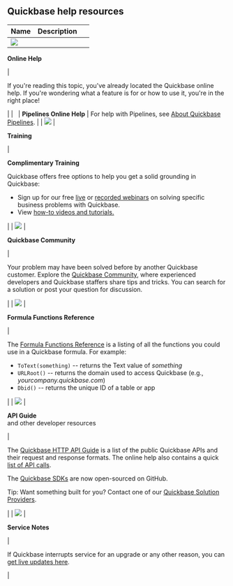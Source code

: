 ## Quickbase help resources

| Name | Description |   |
| --- | --- | --- |
| ![](https://helpv2.quickbase.com/hc/article_attachments/4572844029716/qbhelp_icon.png) | 
**Online Help**

 | 

If you're reading this topic, you've already located the Quickbase online help. If you're wondering what a feature is for or how to use it, you're in the right place!

 |
|   | **Pipelines Online Help** | For help with Pipelines, see [About Quickbase Pipelines](https://helpv2.quickbase.com/hc/en-us/articles/4482673420308). |
| ![](https://helpv2.quickbase.com/hc/article_attachments/4572779479700/webinar_icon.png) | 

**Training**

 | 

**Complimentary Training**

Quickbase offers free options to help you get a solid grounding in Quickbase:

-   Sign up for our free [live](http://www.quickbase.com/webinars) or [recorded webinars](http://www.quickbase.com/webinars#recorded) on solving specific business problems with Quickbase.
-   View [how-to videos and tutorials.](http://www.quickbase.com/resources/video-tour#tutorials)

 |
| ![](https://helpv2.quickbase.com/hc/article_attachments/4572779500180/qbcomm_icon.png) | 

**Quickbase Community**

 | 

Your problem may have been solved before by another Quickbase customer. Explore the [Quickbase Community](https://community.quickbase.com/), where experienced developers and Quickbase staffers share tips and tricks. You can search for a solution or post your question for discussion.

 |
| ![](https://helpv2.quickbase.com/hc/article_attachments/4572799564180/ffr_icon.png) | 

**Formula Functions Reference**

 | 

The [Formula Functions Reference](http://www.quickbase.com/db/6ewwzuuj?a=td) is a listing of all the functions you could use in a Quickbase formula. For example: 

-   `ToText(something)` -- returns the Text value of _something_
-   `URLRoot()` -- returns the domain used to access Quickbase (e.g., _yourcompany.quickbase.com_)
-   `Dbid()` -- returns the unique ID of a table or app

 |
| ![](https://helpv2.quickbase.com/hc/article_attachments/4572786152724/api_icon.png) | 

**API Guide**  
and other developer resources

 | 

The [Quickbase HTTP API Guide](http://www.quickbase.com/api-guide/index.html) is a list of the public Quickbase APIs and their request and response formats. The online help also contains a quick [list of API calls](https://helpv2.quickbase.com/hc/en-us/articles/4570245892116-API-Call-Reference-).

The [Quickbase SDKs](https://github.com/QuickbaseAdmirer?tab=repositories) are now open-sourced on GitHub.

Tip: Want something built for you? Contact one of our [Quickbase Solution Providers](http://www.quickbase.com/partners).

 |
| ![](https://helpv2.quickbase.com/hc/article_attachments/4572799603732/notes_icon.png) | 

**Service Notes**

 | 

If Quickbase interrupts service for an upgrade or any other reason, you can [get live updates here](http://service.quickbase.com/).

 |